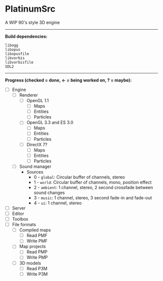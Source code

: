 # PlatinumSrc
A WIP 90's style 3D engine<br>

---
**Build dependencies:**<br>
```
libogg
libopus
libopusfile
libvorbis
libvorbisfile
SDL2
```

---
**Progress \(checked = done, <- = being worked on, ? = maybe\):**<br>
- [ ] Engine
    - [ ] Renderer
        - [ ] OpenGL 1.1
            - [ ] Maps
            - [ ] Entities
            - [ ] Particles
        - [ ] OpenGL 3.3 and ES 3.0
            - [ ] Maps
            - [ ] Entities
            - [ ] Particles
        - [ ] DirectX 7?
            - [ ] Maps
            - [ ] Entities
            - [ ] Particles
    - [ ] Sound manager
        - Sources
            - 0 - `global`: Circular buffer of channels, stereo
            - 1 - `world`: Circular buffer of channels, mono, position effect
            - 2 - `ambient`: 1 channel, stereo, 2 second crossfade between sound changes
            - 3 - `music`: 1 channel, stereo, 3 second fade-in and fade-out
            - 4 - `ui`: 1 channel, stereo
- [ ] Server
- [ ] Editor
- [ ] Toolbox
- [ ] File formats
    - [ ] Compiled maps
        - [ ] Read PMF
        - [ ] Write PMF
    - [ ] Map projects
        - [ ] Read PMP
        - [ ] Write PMP
    - [ ] 3D models
        - [ ] Read P3M
        - [ ] Write P3M
